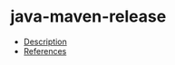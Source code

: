 # java-maven-release

- [Description](https://github.com/bakdata/ci-templates/tree/main/docs/actions/java-maven-release)
- [References](https://github.com/bakdata/ci-templates/tree/main/docs/actions/java-maven-release)
